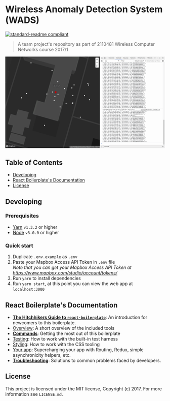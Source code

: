 # Wireless Anomaly Detection System (WADS)

[![standard-readme compliant](https://img.shields.io/badge/readme%20style-standard-green.svg?style=flat-square)](https://github.com/RichardLitt/standard-readme)

> A team project&#39;s repository as part of 2110481 Wireless Computer Networks course 2017/1

<img src="./wads-demo.gif" />

## Table of Contents
- [Developing](#developing)
- [React Boilerplate's Documentation](#react-boilerplates-documentation)
- [License](#license)

## Developing
### Prerequisites
- [Yarn](https://yarnpkg.com/en/docs/install) `v1.3.2` or higher
- [Node](https://nodejs.org/en/download/) `v8.0.0` or higher

### Quick start
1. Duplicate `.env.example` as `.env`
2. Paste your Mapbox Access API Token in `.env` file <br />
   *Note that you can get your Mapbox Access API Token at https://www.mapbox.com/studio/account/tokens/*
3. Run `yarn` to install dependencies
4. Run `yarn start`, at this point you can view the web app at `localhost:3000`

## React Boilerplate's Documentation
- [**The Hitchhikers Guide to `react-boilerplate`**](docs/general/introduction.md): An introduction for newcomers to this boilerplate.
- [Overview](docs/general): A short overview of the included tools
- [**Commands**](docs/general/commands.md): Getting the most out of this boilerplate
- [Testing](docs/testing): How to work with the built-in test harness
- [Styling](docs/css): How to work with the CSS tooling
- [Your app](docs/js): Supercharging your app with Routing, Redux, simple
  asynchronicity helpers, etc.
- [**Troubleshooting**](docs/general/gotchas.md): Solutions to common problems faced by developers.

## License
This project is licensed under the MIT license, Copyright (c) 2017. For more information see `LICENSE.md`.